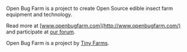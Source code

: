 Open Bug Farm is a project to create Open Source edible insect farm equipment and technology.

Read more at [www.openbugfarm.com](http://www.openbugfarm.com/) and participate at [our forum](http://www.openbugfarm.com/forum).

Open Bug Farm is a project by [Tiny Farms](http://www.tiny-farms.com).